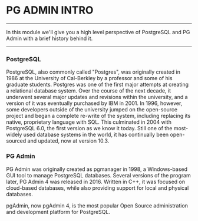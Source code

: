 # PG ADMIN INTRO
---

In this module we'll give you a high level perspective of PostgreSQL and PG Admin with a brief history behind it.

<hr />

### PostgreSQL
PostgreSQL, also commonly called "Postgres", was originally created in 1986 at the University of Cal-Berkley by a professor and some of his graduate students. Postgres was one of the first major attempts at creating a relational database system. Over the course of the next decade, it underwent several major updates and revisions within the university, and a version of it was eventually purchased by IBM in 2001. In 1996, however, some developers outside of the university jumped on the open-source project and began a complete re-write of the system, including replacing its native, proprietary language with SQL. This culminated in 2004 with PostgreSQL 6.0, the first version as we know it today. Still one of the most-widely used database systems in the world, it has continually been open-sourced and updated, now at version 10.3.

### PG Admin
PG Admin was originally created as pgmanager in 1998, a Windows-based GUI tool to manage PostgreSQL databases. Several versions of the program later, PG Admin 4 was released in 2016. Written in C++, it was focused on cloud-based databases, while also providing support for local and physical databases.

pgAdmin, now pgAdmin 4, is the most popular Open Source administration and development platform for PostgreSQL.

